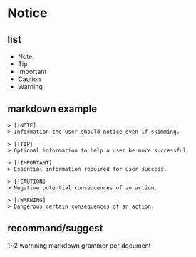 Notice 
======
## list 
- Note
- Tip
- Important 
- Caution
- Warning 
## markdown example
```
> [!NOTE]
> Information the user should notice even if skimming.

> [!TIP]
> Optional information to help a user be more successful.

> [!IMPORTANT]
> Essential information required for user success.

> [!CAUTION]
> Negative potential consequences of an action.

> [!WARNING]
> Dangerous certain consequences of an action.
```

## recommand/suggest
1~2 warnning markdown grammer per document 